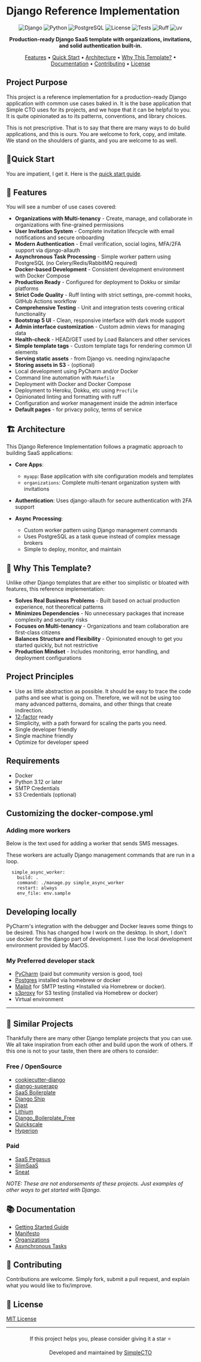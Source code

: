 # Django Reference Implementation

<div style="text-align: center;">

![Django](https://img.shields.io/badge/Django-5.2.3-green.svg)
![Python](https://img.shields.io/badge/Python-3.12-blue.svg)
![PostgreSQL](https://img.shields.io/badge/PostgreSQL-16-blue.svg)
![License](https://img.shields.io/badge/License-MIT-yellow.svg)
![Tests](https://img.shields.io/badge/Tests-Passing-brightgreen.svg)
![Ruff](https://img.shields.io/badge/Linting-Ruff-purple.svg)
![uv](https://img.shields.io/badge/Dependencies-uv-orange.svg)

**Production-ready Django SaaS template with organizations, invitations, and solid authentication built-in.**

[Features](#features) • [Quick Start](#quick-start) • [Architecture](#architecture) • [Why This Template?](#why-this-template) • [Documentation](#documentation) • [Contributing](#contributing) • [License](#license)

</div>

## Project Purpose
This project is a reference implementation for a production-ready Django
application with common use cases baked in. It is the base application that
Simple CTO uses for its projects, and we hope that it can be helpful to you.
It is quite opinionated as to its patterns, conventions, and library choices.

This is not prescriptive. That is to say that there are many ways to do
build applications, and this is ours. You are welcome to fork, copy, and
imitate. We stand on the shoulders of giants, and you are welcome to as
well.

## 🚀Quick Start

You are impatient, I get it. Here is the [quick start guide](docs/getting_started.md).

## 🌟 Features
You will see a number of use cases covered:

- **Organizations with Multi-tenancy** - Create, manage, and collaborate in organizations with fine-grained permissions
- **User Invitation System** - Complete invitation lifecycle with email notifications and secure onboarding
- **Modern Authentication** - Email verification, social logins, MFA/2FA support via django-allauth
- **Asynchronous Task Processing** - Simple worker pattern using PostgreSQL (no Celery/Redis/RabbitMQ required)
- **Docker-based Development** - Consistent development environment with Docker Compose
- **Production Ready** - Configured for deployment to Dokku or similar platforms
- **Strict Code Quality** - Ruff linting with strict settings, pre-commit hooks, GitHub Actions workflow
- **Comprehensive Testing** - Unit and integration tests covering critical functionality
- **Bootstrap 5 UI** - Clean, responsive interface with dark mode support
- **Admin interface customization** - Custom admin views for managing data
- **Health-check** - HEAD/GET used by Load Balancers and other services
- **Simple template tags** - Custom template tags for rendering common UI elements
- **Serving static assets** - from Django vs. needing nginx/apache
- **Storing assets in S3** - (optional)
- Local development using PyCharm and/or Docker
- Command line automation with `Makefile`
- Deployment with Docker and Docker Compose
- Deployment to Heroku, Dokku, etc using `Procfile`
- Opinionated linting and formatting with ruff
- Configuration and worker management inside the admin interface
- **Default pages** - for privacy policy, terms of service


## 🏗️ Architecture

This Django Reference Implementation follows a pragmatic approach to building SaaS applications:

- **Core Apps**:
  - `myapp`: Base application with site configuration models and templates
  - `organizations`: Complete multi-tenant organization system with invitations

- **Authentication**: Uses django-allauth for secure authentication with 2FA support

- **Async Processing**:
  - Custom worker pattern using Django management commands
  - Uses PostgreSQL as a task queue instead of complex message brokers
  - Simple to deploy, monitor, and maintain


## 🤔 Why This Template?

Unlike other Django templates that are either too simplistic or bloated with features, this reference implementation:

- **Solves Real Business Problems** - Built based on actual production experience, not theoretical patterns
- **Minimizes Dependencies** - No unnecessary packages that increase complexity and security risks
- **Focuses on Multi-tenancy** - Organizations and team collaboration are first-class citizens
- **Balances Structure and Flexibility** - Opinionated enough to get you started quickly, but not restrictive
- **Production Mindset** - Includes monitoring, error handling, and deployment configurations


## Project Principles

  * Use as little abstraction as possible. It should be easy to trace the code
    paths and see what is going on. Therefore, we will not be using too
    many advanced patterns, domains, and other things that create indirection.
  * [12-factor](https://12factor.net) ready
  * Simplicity, with a path forward for scaling the parts you need.
  * Single developer friendly
  * Single machine friendly
  * Optimize for developer speed

## Requirements

  * Docker
  * Python 3.12 or later
  * SMTP Credentials
  * S3 Credentials (optional)



## Customizing the docker-compose.yml

### Adding more workers

Below is the text used for adding a worker that sends SMS messages.

These workers are actually Django management commands that are run in a loop.

```
  simple_async_worker:
    build: .
    command: ./manage.py simple_async_worker
    restart: always
    env_file: env.sample
```


## Developing locally
PyCharm's integration with the debugger and Docker leaves some things to be desired.
This has changed how I work on the desktop. In short, I don't use docker for the django
part of development. I use the local development environment provided by MacOS.

### My Preferred developer stack

  * [PyCharm](https://jetbrains.com/pycharm/) (paid but community version is good, too)
  * [Postgres](https://postgresql.org) installed via homebrew or docker
  * [Mailpit](https://mailpit.axllent.org/) for SMTP testing *Installed via
    Homebrew or docker).
  * [s3proxy](https://github.com/andrewgaul/s3proxy) for S3 testing
    (installed via Homebrew or docker)
  * Virtual environment

---

## 🔄 Similar Projects
Thankfully there are many other Django template projects that you can use.
We all take inspiration from each other and build upon the work of others.
If this one is not to your taste, then there are others to consider:

### Free / OpenSource
  * [cookiecutter-django](https://github.com/cookiecutter/cookiecutter-django)
  * [django-superapp](https://github.com/django-superapp/django-superapp)
  * [SaaS Boilerplate](https://github.com/apptension/saas-boilerplate)
  * [Django Ship](https://www.djangoship.com)
  * [Djast](https://djast.dev/)
  * [Lithium](https://github.com/wsvincent/lithium)
  * [Django_Boilerplate_Free](https://github.com/cangeorgecode/Django_Boilerplate_Free)
  * [Quickscale](https://github.com/Experto-AI/quickscale)
  * [Hyperion](https://github.com/eriktaveras/django-saas-boilerplate)

### Paid
  * [SaaS Pegasus](https://www.saaspegasus.com/)
  * [SlimSaaS](https://slimsaas.com/)
  * [Sneat](https://themeselection.com/item/sneat-dashboard-pro-django/)

*NOTE: These are not endorsements of these projects. Just examples of other
ways to get started with Django.*

## 📚 Documentation

- [Getting Started Guide](docs/getting_started.md)
- [Manifesto](docs/manifesto.md)
- [Organizations](src/organizations/docs/README.md)
- [Asynchronous Tasks](docs/async_tasks.md)


## 🤝 Contributing

Contributions are welcome. Simply fork, submit a pull request, and explain
what you would like to fix/improve.

## 📜 License

[MIT License](LICENSE)

---

<div style="text-align: center; margin-top: 20px;">
  <p>If this project helps you, please consider giving it a star ⭐</p>
  <p>Developed and maintained by <a href="https://simplecto.com">SimpleCTO</a></p>
</div>
